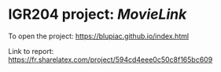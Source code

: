 # IGR204 project: _MovieLink_

To open the project:
https://blupiac.github.io/index.html

Link to report:
https://fr.sharelatex.com/project/594cd4eee0c50c8f165bc609
